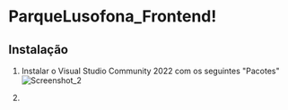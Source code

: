 # ParqueLusofona_Frontend!

## Instalação

1. Instalar o Visual Studio Community 2022 com os seguintes "Pacotes"
![Screenshot_2](https://user-images.githubusercontent.com/61621542/164998078-1a09c694-b1b2-4b9a-b772-abc7bf618639.png)

2. 
